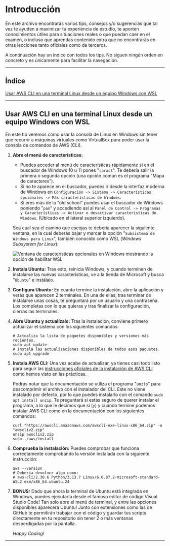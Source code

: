 # Introducción

En este archivo encontrarás varios tips, consejos y/o sugerencias que tal vez te ayuden a maximizar tu experiencia de estudio, te aporten conocimientos útiles para situaciones reales o que puedan caer en el examen, o incluso que aprendas contenido extra que no encontrarás en otras lecciones tanto oficiales como de terceros.

A continuación hay un índice con todos los tips. No siguen ningún orden en concreto y es únicamente para facilitar la navegación.

---

## Índice

[Usar AWS CLI en una terminal Linux desde un equipo Windows con WSL](#usar-aws-cli-en-una-terminal-linux-desde-un-equipo-windows-con-wsl)

---

## Usar AWS CLI en una terminal Linux desde un equipo Windows con WSL

En este tip veremos cómo usar la consola de Linux en Windows sin tener que recurrir a máquinas virtuales como VirtualBox para poder usar la consola de comandos de AWS (CLI).

1. **Abre el menú de características:**
   - Puedes acceder al menú de características rápidamente si en el buscador de Windows 10 u 11 pones "`caract`". Te debería salir la primera o segunda opción (una opción común es el programa "Mapa de caracteres").
   - Si no te aparece en el buscador, puedes ir desde la interfaz moderna de Windows en `Configuración -> Sistema -> Características opcionales -> Más características de Windows`.
   - Si eres más de la "old school" puedes usar el buscador de Windows poniendo "`pan`" y accediendo así al `Panel de Control -> Programas y Características -> Activar o desactivar características de Windows`. (Ubicado en el lateral superior izquierdo).

   Sea cual sea el camino que escojas te debería aparecer la siguiente ventana, en la cual deberás bajar y marcar la opción "`Subsistema de Windows para Linux`", también conocido como WSL (*Windows Subsystem for Linux*):

   ![Ventana de características opcionales en Windows mostrando la opción de habilitar WSL](/AWS-Certifications/SAA-C03/assets/windows-characteristics.png)

2. **Instala Ubuntu:**
   Tras esto, reinicia Windows, y cuando terminen de instalarse las nuevas características, ve a la tienda de Microsoft y busca "`Ubuntu`" e instálalo.

3. **Configura Ubuntu:**
   En cuanto termine la instalación, abre la aplicación y verás que aparecen 2 terminales. En una de ellas, tras terminar de instalarse unas cosas, te preguntará por un usuario y una contraseña. Los completas con lo que quieras y tras finalizar la configuración, cierras las terminales.

4. **Abre Ubuntu y actualízalo:**
   Tras la instalación, conviene primero actualizar el sistema con los siguientes comandos:

   ```shell
   # Actualiza la lista de paquetes disponibles y versiones más recientes.
   sudo apt update
   # Instala las actualizaciones disponibles de todos esos paquetes.
   sudo apt upgrade
   ```

5. **Instala AWS CLI:**
   Una vez acabe de actualizar, ya tienes casi todo listo para seguir las [instrucciones oficiales de la instalación de AWS CLI](https://docs.aws.amazon.com/es_es/cli/latest/userguide/getting-started-install.html) como hemos visto en las prácticas.

   Podrás notar que la documentación se utiliza el programa "`unzip`" para descomprimir el archivo con el instalador del CLI. Este no viene instalado por defecto, por lo que puedes instalarlo con el comando `sudo apt install unzip`. Te preguntará si estás seguro de querer instalar el programa, a lo que le decimos que sí (`y`) y cuando termine podemos instalar AWS CLI como en la documentación con los siguientes comandos:

   ```shell
   curl "https://awscli.amazonaws.com/awscli-exe-linux-x86_64.zip" -o "awscliv2.zip"
   unzip awscliv2.zip
   sudo ./aws/install
   ```

6. **Comprueba la instalación:**
   Puedes comprobar que funciona correctamente comprobando la versión instalada con la siguiente instrucción:

   ```shell
   aws --version
   # Debería devolver algo como:
   # aws-cli/2.30.6 Python/3.13.7 Linux/6.6.87.2-microsoft-standard-WSL2 exe/x86_64.ubuntu.24
   ```

7. **BONUS:**
   Dado que ahora la terminal de Ubuntu está integrada en Windows, puedes ejecutarla desde el famoso editor de código Visual Studio Code!
   Tan solo abre el menú de terminal, y entre las opciones disponibles aparecerá Ubuntu! Junto con extensiones como las de GitHub te permitirán trabajar con el código y guardar tus scripts directamente en tu repositorio sin tener 2 o más ventanas desperdigadas por la pantalla.

   *Happy Coding!*

---

